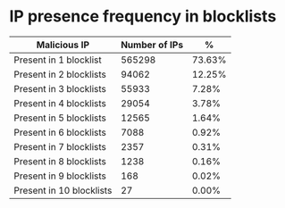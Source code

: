 # IP presence frequency in blocklists
| Malicious IP | Number of IPs | % |
|----|----|----|
| Present in 1 blocklist | 565298 | 73.63% |
| Present in 2 blocklists | 94062 | 12.25% |
| Present in 3 blocklists | 55933 | 7.28% |
| Present in 4 blocklists | 29054 | 3.78% |
| Present in 5 blocklists | 12565 | 1.64% |
| Present in 6 blocklists | 7088 | 0.92% |
| Present in 7 blocklists | 2357 | 0.31% |
| Present in 8 blocklists | 1238 | 0.16% |
| Present in 9 blocklists | 168 | 0.02% |
| Present in 10 blocklists | 27 | 0.00% |
